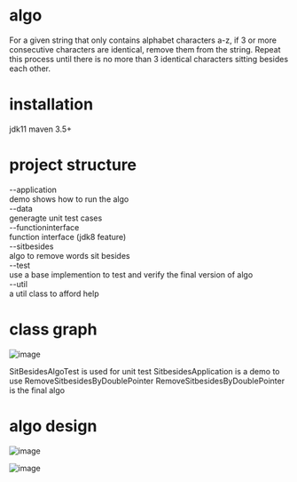 # algo
  For a given string that only contains alphabet characters a-z, if 3 or more consecutive 
characters are identical, remove them from the string. Repeat this process until 
there is no more than 3 identical characters sitting besides each other.
# installation
jdk11 
maven 3.5+

# project structure
--application  
   demo shows how to run the algo  
--data  
  generagte unit test cases  
--functioninterface  
  function interface (jdk8 feature)  
--sitbesides  
  algo to remove words sit besides  
--test  
  use a base implemention to  test and verify the final version of algo  
--util  
  a util class to afford help  
# class graph
![image](https://github.com/jinqiao627306162/algo/assets/35721902/3edcab4e-7df2-4457-b796-45aff70ac116)

SitBesidesAlgoTest is used for unit test
SitbesidesApplication is a demo to use RemoveSitbesidesByDoublePointer
RemoveSitbesidesByDoublePointer is the final algo 

# algo design
![image](https://github.com/jinqiao627306162/algo/assets/35721902/d10f0a78-a347-4fbb-b506-452c3e54f9af)

![image](https://github.com/jinqiao627306162/algo/assets/35721902/0b5f7bab-2245-4ffc-ae20-2e004037c71e)
   






